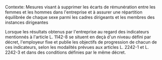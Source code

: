 Contexte: Mesures visant à supprimer les écarts de rémunération entre les femmes et les hommes dans l'entreprise et à assurer une répartition équilibrée de chaque sexe parmi les cadres dirigeants et les membres des instances dirigeantes

Lorsque les résultats obtenus par l'entreprise au regard des indicateurs mentionnés à l'article L. 1142-8 se situent en deçà d'un niveau défini par décret, l'employeur fixe et publie les objectifs de progression de chacun de ces indicateurs, selon les modalités prévues aux articles L. 2242-1 et L. 2242-3 et dans des conditions définies par le même décret.
